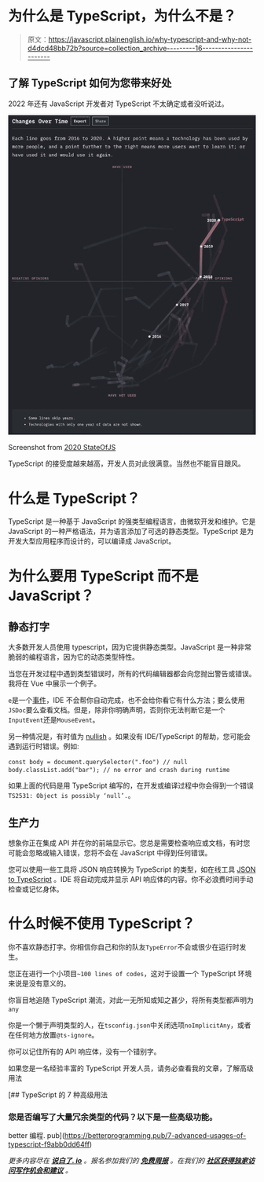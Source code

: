 # 为什么是 TypeScript，为什么不是？

> 原文：<https://javascript.plainenglish.io/why-typescript-and-why-not-d4dcd48bb72b?source=collection_archive---------16----------------------->

## 了解 TypeScript 如何为您带来好处

2022 年还有 JavaScript 开发者对 TypeScript 不太确定或者没听说过。

![](img/7128ac13c347ee92c3608dd1f95c7818.png)

Screenshot from [2020 StateOfJS](https://2020.stateofjs.com/en-US/technologies/)

TypeScript 的接受度越来越高，开发人员对此很满意。当然也不能盲目跟风。

# 什么是 TypeScript？

TypeScript 是一种基于 JavaScript 的强类型编程语言，由微软开发和维护。它是 JavaScript 的一种严格语法，并为语言添加了可选的静态类型。TypeScript 是为开发大型应用程序而设计的，可以编译成 JavaScript。

# 为什么要用 TypeScript 而不是 JavaScript？

## 静态打字

大多数开发人员使用 typescript，因为它提供静态类型。JavaScript 是一种非常脆弱的编程语言，因为它的动态类型特性。

当您在开发过程中遇到类型错误时，所有的代码编辑器都会向您抛出警告或错误。我将在 Vue 中展示一个例子。

`e`是一个[事件](https://developer.mozilla.org/en-US/docs/Web/API/Event)，IDE 不会帮你自动完成，也不会给你看它有什么方法；要么使用`JSDoc`要么查看文档。但是，除非你明确声明，否则你无法判断它是一个`InputEvent`还是`MouseEvent`。

另一种情况是，有时值为 [nullish](https://developer.mozilla.org/en-US/docs/Glossary/Nullish) 。如果没有 IDE/TypeScript 的帮助，您可能会遇到运行时错误。例如:

```
const body = document.querySelector(".foo") // null
body.classList.add("bar"); // no error and crash during runtime
```

如果上面的代码是用 TypeScript 编写的，在开发或编译过程中你会得到一个错误`TS2531: Object is possibly ‘null’.`。

## 生产力

想象你正在集成 API 并在你的前端显示它。您总是需要检查响应或文档，有时您可能会忽略或输入错误，您将不会在 JavaScript 中得到任何错误。

您可以使用一些工具将 JSON 响应转换为 TypeScript 的类型，如在线工具 [JSON to TypeScript](https://quicktype.io/typescript) 。IDE 将自动完成并显示 API 响应体的内容。你不必浪费时间手动检查或记忆身体。

# 什么时候不使用 TypeScript？

你不喜欢静态打字。你相信你自己和你的队友`TypeError`不会或很少在运行时发生。

您正在进行一个小项目`~100 lines of codes`，这对于设置一个 TypeScript 环境来说是没有意义的。

你盲目地追随 TypeScript 潮流，对此一无所知或知之甚少，将所有类型都声明为`any`

你是一个懒于声明类型的人，在`tsconfig.json`中关闭选项`noImplicitAny`，或者在任何地方放置`@ts-ignore`。

你可以记住所有的 API 响应体，没有一个错别字。

如果您是一名经验丰富的 TypeScript 开发人员，请务必查看我的文章，了解高级用法

[](https://betterprogramming.pub/7-advanced-usages-of-typescript-f9abb0dd64ff) [## TypeScript 的 7 种高级用法

### 您是否编写了大量冗余类型的代码？以下是一些高级功能。

better 编程. pub](https://betterprogramming.pub/7-advanced-usages-of-typescript-f9abb0dd64ff) 

*更多内容尽在* [***说白了. io***](http://plainenglish.io/) *。报名参加我们的* [***免费周报***](http://newsletter.plainenglish.io/) *。在我们的* [***社区获得独家访问写作机会和建议***](https://discord.gg/GtDtUAvyhW) *。*